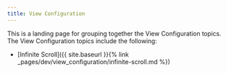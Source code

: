 ```yaml
---
title: View Configuration
---
```


This is a landing page for grouping together the View Configuration topics. The View Configuration topics include the following:

- [Infinite Scroll]({{ site.baseurl }}{% link _pages/dev/view_configuration/infinite-scroll.md %})
